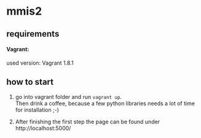 # mmis2
## requirements
#### Vagrant:
used version: Vagrant 1.8.1

## how to start
1. go into vagrant folder and run <code>vagrant up</code>.<br>
    Then drink a coffee, because a few python libraries needs a
    lot of time for installation ;-)

2. After finishing the first step the page can be found under
http://localhost:5000/

